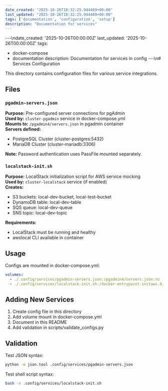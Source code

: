 ```yaml
---
date_created: "2025-10-26T18:32:25.944469+00:00"
last_updated: "2025-10-26T18:32:25.944469+00:00"
tags: ['documentation', 'configuration', 'setup']
description: "Documentation for services"
---
```


---\ndate_created: '2025-10-26T00:00:00Z'
last_updated: '2025-10-26T00:00:00Z'
tags:
- docker-compose
- documentation
description: Documentation for services in config
---\n# Services Configuration

This directory contains configuration files for various service integrations.

## Files

### `pgadmin-servers.json`
**Purpose:** Pre-configured server connections for pgAdmin  
**Used by:** `cluster-pgadmin` service in docker-compose.yml  
**Mounts to:** `/pgadmin4/servers.json` in pgadmin container  
**Servers defined:**
- PostgreSQL Cluster (cluster-postgres:5432)
- MariaDB Cluster (cluster-mariadb:3306)

**Note:** Password authentication uses PassFile mounted separately.

### `localstack-init.sh`
**Purpose:** LocalStack initialization script for AWS service mocking  
**Used by:** `cluster-localstack` service (if enabled)  
**Creates:**
- S3 buckets: local-dev-bucket, local-test-bucket
- DynamoDB table: local-dev-table
- SQS queue: local-dev-queue
- SNS topic: local-dev-topic

**Requirements:**
- LocalStack must be running and healthy
- awslocal CLI available in container

## Usage

Configs are mounted in docker-compose.yml:
```yaml
volumes:
  - ./.config/services/pgadmin-servers.json:/pgadmin4/servers.json:ro
  - ./.config/services/localstack-init.sh:/docker-entrypoint-initaws.d/init.sh:ro
```

## Adding New Services

1. Create config file in this directory
2. Add volume mount in docker-compose.yml
3. Document in this README
4. Add validation in scripts/validate_configs.py

## Validation

Test JSON syntax:
```bash
python -m json.tool .config/services/pgadmin-servers.json
```

Test shell script syntax:
```bash
bash -n .config/services/localstack-init.sh
```
